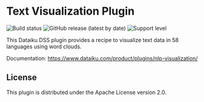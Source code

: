 # Text Visualization Plugin

![Build status](https://github.com/dataiku/dss-plugin-nlp-visualization/actions/workflows/auto-make.yml/badge.svg) ![GitHub release (latest by date)](https://img.shields.io/github/v/release/dataiku/dss-plugin-nlp-visualization?logo=github)  ![Support level](https://img.shields.io/badge/support-Unsupported-orange)

This Dataiku DSS plugin provides a recipe to visualize text data in 58 languages using word clouds.

Documentation: https://www.dataiku.com/product/plugins/nlp-visualization/

## License

This plugin is distributed under the Apache License version 2.0.

